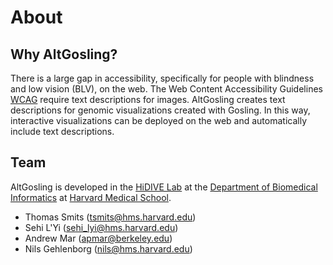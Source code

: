 # About

## Why AltGosling?

There is a large gap in accessibility, specifically for people with blindness and low vision (BLV), on the web. The Web Content Accessibility Guidelines [WCAG](https://www.w3.org/WAI/standards-guidelines/wcag/) require text descriptions for images. AltGosling creates text descriptions for genomic visualizations created with Gosling. In this way, interactive visualizations can be deployed on the web and automatically include text descriptions.

## Team

AltGosling is developed in the [HiDIVE Lab](hidivelab.org) at the [Department of Biomedical Informatics](https://dbmi.hms.harvard.edu) at [Harvard Medical School](https://hms.harvard.edu).

- Thomas Smits (tsmits@hms.harvard.edu)
- Sehi L'Yi (sehi_lyi@hms.harvard.edu)
- Andrew Mar (apmar@berkeley.edu)
- Nils Gehlenborg (nils@hms.harvard.edu)